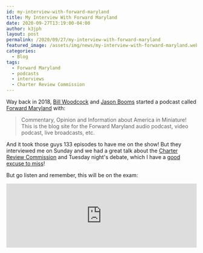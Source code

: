 ```yaml
---
id: my-interview-with-forward-maryland
title: My Interview With Forward Maryland
date: 2020-09-27T13:19:00-04:00
author: k3jph
layout: post
permalink: /2020/09/27/my-interview-with-forward-maryland
featured_image: /assets/img/news/my-interview-with-forward-maryland.webp
categories:
  - Blog
tags:
  - Forward Maryland
  - podcasts
  - interviews
  - Charter Review Commission
---
```


Way back in 2018, [Bill Woodcock](https://53beersontap.typepad.com/)
and [Jason Booms](http://spartanconsiderations.blogspot.com/) started
a podcast called [Forward
Maryland](https://53beersontap.typepad.com/forward_maryland/) with:

> Commentary, Opinion and Information about America in Miniature!
This is the blog site for the Forward Maryland audio podcast, video
podcast, live broadcasts, etc.

And it took those guys 133 episodes to have me on the show!  But
they interviewed me on Sunday and we had a great talk about the
[Charter Review Commission](/tag/charter-review) and Tuesday night's
debate, which I have a [good excuse to
miss](https://cc.howardcountymd.gov/Zoning-Land-Use/Board-of-Appeals)!

But go listen and remember, this will be on the exam:

<iframe src="https://www.listennotes.com/embedded/e/d42c2c81854b45ce85b15de2ef50ce88/" height="170px" width="100%" style="width: 1px; min-width: 100%;" loading="lazy" frameborder="0" scrolling="no"></iframe>
